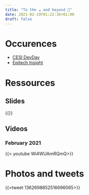```yaml
---
title: "To the ☁️ and beyond 🚀"
date: 2021-02-19T01:22:36+01:00
draft: false
---
```


# Occurences

* [CESI DevDay](https://twitter.com/LostInBrittany/status/1362405916428144642?s=20)
* [Epitech Insight](https://www.linkedin.com/feed/update/urn:li:activity:6762409513715818496/)

# Ressources

## Slides

{{<gslides link="https://docs.google.com/presentation/d/1WnpLaAa7H4tQA6gL8gGu-uWdUUGN4S2IZfIQgaBKlcg/edit?usp=sharing" embedded="https://docs.google.com/presentation/d/e/2PACX-1vREbQiVTb-16bR30NWYWeRrgqadEgVrHg6iCYSPjFFQPPVGTrhrxFxGU84dpHD3P5jpMEFEuNKcs_cB">}}

## Videos

### February 2021
{{< youtube Wi4WUAmRQmQ>}}

# Photos and tweets

{{<tweet 1362698852516696065>}}